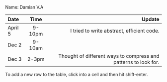 Name: Damian V.A

| Date    |  Time |                                                          Update |
|:--------|:-----:|----------------------------------------------------------------:|
| April 5 | 9-10pm |                      I tried to write abstract, efficient code. |
| Dec 2   | 9-10am |                                                                 |
| Dec 3   | 2-3pm | Thought of different ways to compress and patterns to look for. |


To add a new row to the table, click into a cell and then hit shift-enter.